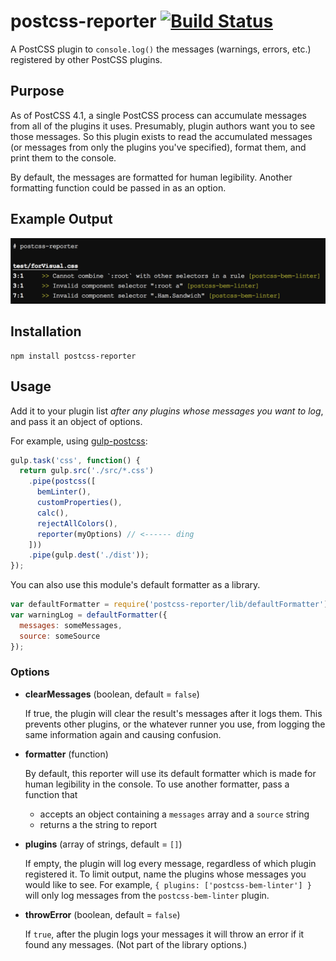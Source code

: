 # postcss-reporter [![Build Status](https://travis-ci.org/postcss/postcss-reporter.svg?branch=master)](https://travis-ci.org/postcss/postcss-reporter)

A PostCSS plugin to `console.log()` the messages (warnings, errors, etc.) registered by other PostCSS plugins.

## Purpose

As of PostCSS 4.1, a single PostCSS process can accumulate messages from all of the plugins it uses.
Presumably, plugin authors want you to see those messages.
So this plugin exists to read the accumulated messages (or messages from only the plugins you've specified), format them, and print them to the console.

By default, the messages are formatted for human legibility. Another formatting function could be passed in as an option.

## Example Output

![Example](example.png?raw=true)

## Installation

```
npm install postcss-reporter
```

## Usage

Add it to your plugin list *after any plugins whose messages you want to log*, and pass it an object of options.

For example, using [gulp-postcss](https://github.com/w0rm/gulp-postcss):

```js
gulp.task('css', function() {
  return gulp.src('./src/*.css')
    .pipe(postcss([
      bemLinter(),
      customProperties(),
      calc(),
      rejectAllColors(),
      reporter(myOptions) // <------ ding
    ]))
    .pipe(gulp.dest('./dist'));
});
```

You can also use this module's default formatter as a library.

```js
var defaultFormatter = require('postcss-reporter/lib/defaultFormatter')();
var warningLog = defaultFormatter({
  messages: someMessages,
  source: someSource
});
```

### Options

- **clearMessages** (boolean, default = `false`)

  If true, the plugin will clear the result's messages after it logs them. This prevents other plugins, or the whatever runner you use, from logging the same information again and causing confusion.

- **formatter** (function)

  By default, this reporter will use its default formatter which is made for human legibility in the console. To use another formatter, pass a function that
    - accepts an object containing a `messages` array and a `source` string
    - returns a the string to report

- **plugins** (array of strings, default = `[]`)

  If empty, the plugin will log every message, regardless of which plugin registered it.
  To limit output, name the plugins whose messages you would like to see.
  For example, `{ plugins: ['postcss-bem-linter'] }` will only log messages from the `postcss-bem-linter` plugin.

- **throwError** (boolean, default = `false`)

  If `true`, after the plugin logs your messages it will throw an error if it found any messages.
  (Not part of the library options.)
